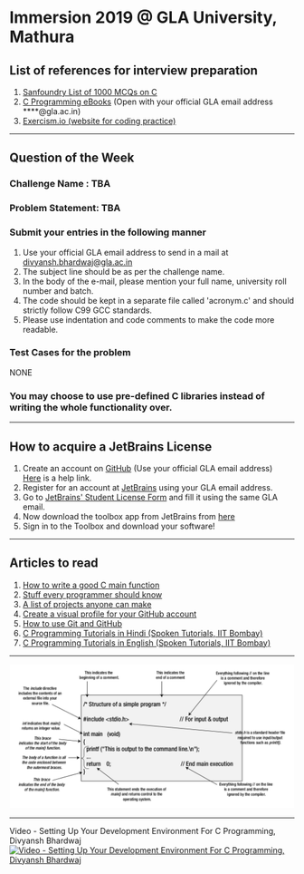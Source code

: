 # Immersion 2019 @ GLA University, Mathura

## List of references for interview preparation

1. [Sanfoundry List of 1000 MCQs on C](https://www.sanfoundry.com/c-interview-questions-answers/)  
2. [C Programming eBooks](https://drive.google.com/open?id=1I2QTu1akEhRA_HgMvNMUIL7a5w1uaKHF) (Open with your official GLA email address ****@gla.ac.in)  
3. [Exercism.io (website for coding practice)](https://exercism.io/)

___


## Question of the Week  

### Challenge Name : TBA  

### Problem Statement: TBA  

###  Submit your entries in the following manner
1. Use your official GLA email address to send in a mail at divyansh.bhardwaj@gla.ac.in  
2. The subject line should be as per the challenge name.  
3. In the body of the e-mail, please mention your full name, university roll number and batch.  
4. The code should be kept in a separate file called 'acronym.c' and should strictly follow C99 GCC standards.  
5. Please use indentation and code comments to make the code more readable.  

### Test Cases for the problem
NONE

### You may choose to use pre-defined C libraries instead of writing the whole functionality over.

---

## How to acquire a JetBrains License

1. Create an account on [GitHub](https://github.com/join) (Use your official GLA email address)  
   [Here](https://www.wikihow.com/Create-an-Account-on-GitHub) is a help link.  
2. Register for an account at [JetBrains](https://account.jetbrains.com/login) using your GLA email address.    
3. Go to [JetBrains' Student License Form](https://www.jetbrains.com/shop/eform/students) and fill it using the same GLA email.  
4. Now download the toolbox app from JetBrains from [here](https://www.jetbrains.com/toolbox/)  
5. Sign in to the Toolbox and download your software!

___

## Articles to read

1. [How to write a good C main function](https://opensource.com/article/19/5/how-write-good-c-main-function?utm_medium=Email&utm_campaign=weekly&sc_cid=701f20000012sAeAAI)  
2. [Stuff every programmer should know](https://github.com/mtdvio/every-programmer-should-know)  
3. [A list of projects anyone can make](https://github.com/jorgegonzalez/beginner-projects#projects)  
4. [Create a visual profile for your GitHub account](https://sourcerer.io/)  
5. [How to use Git and GitHub](https://www.youtube.com/watch?v=Ytux4IOAR_s&list=PLAwxTw4SYaPk8_-6IGxJtD3i2QAu5_s_p)
6. [C Programming Tutorials in Hindi (Spoken Tutorials, IIT Bombay)](https://spoken-tutorial.org/tutorial-search/?search_foss=C+and+Cpp&search_language=Hindi)
7. [C Programming Tutorials in English (Spoken Tutorials, IIT Bombay)](https://spoken-tutorial.org/tutorial-search/?search_foss=C+and+Cpp&search_language=English)

___  

![Dissection of a simple C program](/images/cprogram.png)

___

Video - Setting Up Your Development Environment For C Programming, Divyansh Bhardwaj
[![Video - Setting Up Your Development Environment For C Programming, Divyansh Bhardwaj](https://img.youtube.com/vi/6xr6z6IGU1k/0.jpg)](https://youtu.be/6xr6z6IGU1k)